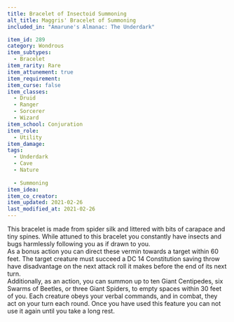 ```yaml
---
title: Bracelet of Insectoid Summoning
alt_title: Maggris' Bracelet of Summoning
included_in: "Amarune's Almanac: The Underdark"

item_id: 289
category: Wondrous
item_subtypes: 
  - Bracelet
item_rarity: Rare
item_attunement: true
item_requirement: 
item_curse: false
item_classes: 
  - Druid
  - Ranger
  - Sorcerer
  - Wizard
item_school: Conjuration
item_role: 
  - Utility
item_damage: 
tags:
  - Underdark
  - Cave
  - Nature
  
  - Summoning
item_idea: 
item_co_creator: 
item_updated: 2021-02-26
last_modified_at: 2021-02-26
---
```


This bracelet is made from spider silk and littered with bits of carapace and tiny spines. While attuned to this bracelet you constantly have insects and bugs harmlessly following you as if drawn to you.  
As a bonus action you can direct these vermin towards a target within 60 feet. The target creature must succeed a DC 14 Constitution saving throw have disadvantage on the next attack roll it makes before the end of its next turn.  
Additionally, as an action, you can summon up to ten Giant Centipedes, six Swarms of Beetles, or three Giant Spiders, to empty spaces within 30 feet of you. Each creature obeys your verbal commands, and in combat, they act on your turn each round. Once you have used this feature you can not use it again until you take a long rest.
